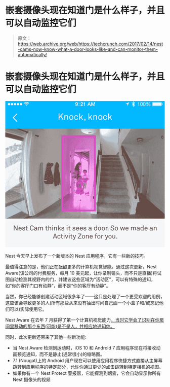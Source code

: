 # 嵌套摄像头现在知道门是什么样子，并且可以自动监控它们 

> 原文：<https://web.archive.org/web/https://techcrunch.com/2017/02/14/nest-cams-now-know-what-a-door-looks-like-and-can-monitor-them-automatically/>

# 嵌套摄像头现在知道门是什么样子，并且可以自动监控它们

![door](img/e3fd0a722e64144515bccc4b23600be1.png)

Nest 今天早上发布了一个新版本的 Nest 应用程序，它有一些新的技巧。

最值得注意的是，他们正在酝酿更多的计算机视觉智能。通过这次更新，Nest Aware(该公司的付费服务，每月 10 美元起，让你录制镜头，而不只是直播)将试图自动检测其视野内的门，并建议这些区域为“活动区”，可以有特殊的通知，如“你的客厅门口有动静”，而不是“你的客厅有动静”。

当然，你已经能够创建活动区域很多年了——这只是处理了一个更受欢迎的用例，这应该会导致更多的人(所有那些从来没有抽出时间自己画一个小盒子和/或忘记他们可以)实际使用它。

Nest Aware 在去年 7 月获得了第一个计算机视觉能力[，当时它学会了识别在你房间里移动的那个东西(可能)是不是人，并相应地通知你。](https://web.archive.org/web/20221224191209/https://techcrunch.com/2016/07/14/nest-cams-can-now-try-to-detect-if-that-thing-moving-around-your-house-is-a-person/)

同时，此次更新还带来了其他一些新功能:

*   当 Nest Aware 检测到运动时，iOS 10 和 Android 7 应用程序现在将接收动画预览通知，而不是静止(通常很小)的缩略图。
*   7.1 (Nougat)上的 Android 用户现在可以使用应用程序快捷方式直接从主屏幕跳转到应用程序的特定部分，允许你通过更少的点击跳转到特定相机的视图。
*   如果你有一个 Nest Protect 警报器，它能探测到烟雾，它会自动显示你所有 Nest 摄像头的视频